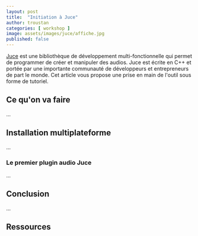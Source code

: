 ```yaml
---
layout: post
title:  "Initiation à Juce"
author: troustan
categories: [ workshop ]
image: assets/images/juce/affiche.jpg
published: false
---
```


[Juce][1] est une bibliothèque de développement multi-fonctionnelle qui permet de programmer de créer et manipuler des audios. Juce est écrite en C++ et portée par une importante communauté de développeurs et entrepreneurs de part le monde.
Cet article vous propose une prise en main de l'outil sous forme de tutoriel. 

## Ce qu'on va faire

...

## Installation multiplateforme

...

### Le premier plugin audio Juce

...

## Conclusion

...

## Ressources

[1]: https://juce.com/learn/documentation


